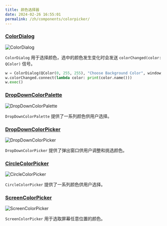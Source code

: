 ```yaml
---
title: 颜色选择器
date: 2024-02-26 16:55:01
permalink: /zh/components/colorpicker/
---
```


### [ColorDialog](https://pyqt-fluent-widgets.readthedocs.io/zh-cn/latest/autoapi/qfluentwidgets/components/dialog_box/color_dialog/index.html)

![ColorDialog](/img/components/colordialog/ColorDialog.png)

`ColorDialog` 用于选择颜色，选中的颜色发生变化时会发送 `colorChanged(color: QColor)` 信号。

```python
w = ColorDialog(QColor(0, 255, 255), "Choose Background Color", window, enableAlpha=False)
w.colorChanged.connect(lambda color: print(color.name()))
w.exec()
```


### [DropDownColorPalette](https://qfluentwidgets.com/zh/price)

![DropDownColorPalette](/img/components/colordialog/DropDownColorPalette.png)

`DropDownColorPalette` 提供了一系列颜色供用户选择。



### [DropDownColorPicker](https://qfluentwidgets.com/zh/price)

![DropDownColorPicker](/img/components/colordialog/DropDownColorPicker.png)

`DropDownColorPicker` 提供了弹出窗口供用户调整和挑选颜色。


### [CircleColorPicker](https://qfluentwidgets.com/zh/price)

![CircleColorPicker](/img/components/colordialog/CircleColorPicker.png)

`CircleColorPicker` 提供了一系列颜色供用户选择。

### [ScreenColorPicker](https://qfluentwidgets.com/zh/price)

![ScreenColorPicker](/img/components/colordialog/ScreenColorPicker.png)

`ScreenColorPicker` 用于选取屏幕任意位置的颜色。